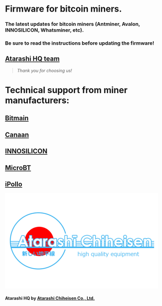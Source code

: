# Firmware for bitcoin miners.
### The latest updates for bitcoin miners (Antminer, Avalon, INNOSILICON, Whatsminer, etc).
### Be sure to read the instructions before updating the firmware!

## [Atarashi HQ team](https://atarashihq.com/)
> *Thank you for choosing us!*

# Technical support from miner manufacturers:

## [Bitmain](https://support.bitmain.com/hc/en-us)
## [Canaan](https://canaan.io/service/447)
## [INNOSILICON](https://www.innosilicon.com/html/support_en/index.html)
## [MicroBT](https://whatsminer.com/src/views/support.html)
## [iPollo](https://ipollo.com/pages/v-series-firmware#)



![](https://github.com/AtarashiHQ/Bitcoin-miners/blob/main/Logo%20AC.jpg)
#### Atarashi HQ by [Atarashi Chiheisen Co., Ltd.](https://atarashichiheisen.com/)
